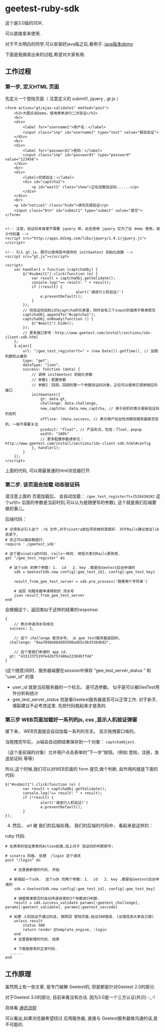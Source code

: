 # geetest-ruby-sdk

这个是3.0版的SDK.

可以直接拿来使用.

对于不太明白的同学,可以安装好java版之后,看例子. [java版本demo](https://docs.geetest.com/install/deploy/server/java)

下面是我摘录出来的过程,希望对大家有用.

## 工作过程

### 第一步, 定义HTML 页面

先定义一个登陆页面（ 注意定义的 submit1,   jquery , gt.js ）

```
<form action="gt/ajax-validate1" method="post">
    <h2>大图点击Demo，使用表单进行二次验证</h2>
    <br>
    <div>
        <label for="username1">用户名：</label>
        <input class="inp" id="username1" type="text" value="极验验证">
    </div>
    <br>
    <div>
        <label for="password1">密码：</label>
        <input class="inp" id="password1" type="password" value="123456">
    </div>
    <br>
    <div>
        <label>完成验证：</label>
        <div id="captcha1">
            <p id="wait1" class="show">正在加载验证码......</p>
        </div>
    </div>
    <br>
    <p id="notice1" class="hide">请先完成验证</p>
    <input class="btn" id="submit1" type="submit" value="提交">
</form>


<!-- 注意，验证码本身是不需要 jquery 库，此处使用 jquery 仅为了在 demo 使用，减少代码量 -->
<script src="http://apps.bdimg.com/libs/jquery/1.9.1/jquery.js"></script>

<!-- 引入 gt.js，既可以使用其中提供的 initGeetest 初始化函数 -->
<script src="gt.js"></script>

<script>
    var handler1 = function (captchaObj) {
        $("#submit1").click(function (e) {
            var result = captchaObj.getValidate();
            console.log("== result: " + result);
            if (!result) {
								alert('请进行人机验证!')
                e.preventDefault();
            }
        });
        // 将验证码加到id为captcha的元素里，同时会有三个input的值用于表单提交
        captchaObj.appendTo("#captcha1");
        captchaObj.onReady(function () {
            $("#wait1").hide();
        });
        // 更多接口参考：http://www.geetest.com/install/sections/idx-client-sdk.html
    };
    $.ajax({
        url: "/gee_test_register?t=" + (new Date()).getTime(), // 加随机数防止缓存
        type: "get",
        dataType: "json",
        success: function (data) {
            // 调用 initGeetest 初始化参数
            // 参数1：配置参数
            // 参数2：回调，回调的第一个参数验证码对象，之后可以使用它调用相应的接口
            initGeetest({
                gt: data.gt,
                challenge: data.challenge,
                new_captcha: data.new_captcha, // 用于宕机时表示是新验证码的宕机
                offline: !data.success, // 表示用户后台检测极验服务器是否宕机，一般不需要关注
                product: "float", // 产品形式，包括：float，popup
                width: "100%"
                // 更多配置参数请参见：http://www.geetest.com/install/sections/idx-client-sdk.html#config
            }, handler1);
        }
    });
</script>

```

上面的代码, 可以用最普通的html浏览器打开.

### 第二步. 该页面会加载 动态验证码

请注意上面的 页面加载后， 会自动加载：   `/gee_test_register?t=1528436582` 这个url(t= 后面的参数是当前时刻,可以认为是随便写的参数),
这个就是我们后端要做的事儿。

后端代码：


```
# 记得务必引入这个 .rb 文件,对于sinatra放在项目根目录就好. 对于Rails建议放在lib目录下,
# 总之可以被加载就行.
require './geetest_sdk'

# 这个是sinatra的代码. rails一样的. 相信大家对Rails更熟悉.
get "/gee_test_register" do

  # 这个sdk 的两个参数: 1.  id   2. key .都是在Geetest后台申请的
	sdk = GeetestSdk.new config[:gee_test_id], config[:gee_test_key]

	result_from_gee_test_server = sdk.pre_process('随便用个字符串')

	# 返回 向服务器申请得到的 流水号
	json result_from_gee_test_server
end

```


会根据这个，返回类似于这样的结果的response:

```
{
	// 表示申请流水号成功
  success: 1,

	// 这个 challenge 是流水号， 从 gee test服务器返回的。
  challenge: "9aa704bb66dd93590adb5cdb3536db92",

	// 这个是我们申请的 app id,
  gt: "433133f5197e42bf5748be2230dbffd4"
}
```

(这个随意)同时，服务器端要在session中保存 “gee_test_server_status ” 和 "user_id" 的值

- user_id 就是当前服务器的一个标志。 是可选参数。 似乎是可以被GeeTest用作分析和统计
- gee_test_server_status 则是看Geetest服务器是否可以正常工作. 对于新手,墙裂建议不必考虑这里. 先把代码跑起来才是真的.

### 第三步 WEB页面加载好一系列的js, css ,显示人机验证弹窗

接下来， WEB页面就会自动加载一系列的东东。 显示拖拽窗口啥的。

当拖拽完毕后， js端会自动把结果保存到一个对象： `captchaObject`.

（这个是前端的对象）允许用户点击表单的“下一步”按钮。（例如 登陆，注册，发送验证码 等等）

所以,这个时候,我们可以对WEB页面的 form 提交,做个判断, 起作用的就是下面的代码:

```
$("#submit1").click(function (e) {
		var result = captchaObj.getValidate();
		console.log("== result: " + result);
		if (!result) {
				alert('请进行人机验证!')
				e.preventDefault();
		}
});

```

4. 然后， url 被 我们的后端处理。  我们的后端的代码中， 看起来是这样的：

ruby 代码:

```
# 在原来的验证表单的Action前面,加上对于 验证码的判断即可:

# sinatra 风格. 处理  /login 这个请求
post "/login" do

	# 这里是新增的代码. 开始

  # 新搞起一个sdk.  这个sdk 的两个参数: 1.  id   2. key .都是在Geetest后台申请的
	sdk = GeetestSdk.new config[:gee_test_id], config[:gee_test_key]

	# 根据表单提交时自动传递进来的3个参数进行判断.
	result = sdk.success_validate params[:geetest_challenge], params[:geetest_validate], params[:geetest_seccode]

  # 如果 人机验证不通过的话, 跳转回 登陆页面,给出500错误. (出错信息大家自己填)
	unless result
		status 500
		return render @template_engine, :login
	end
	# 这里是新增的代码. 结束

	# 下面是原来的正常代码.
  ......
end
```



## 工作原理

虽然网上有一些文章, 是专门破解 Geetest的, 但是都是针对Geetest  2.0的部分.

对于Geetest 3.0的部分, 目前来看没有办法. 因为3.0是一个三方认证(共识) -_-!

具体看 [通讯流程](https://docs.geetest.com/install/overview/flowchart)

可以看出,如果浏览器希望绕过 应用服务器, 直接与 Geetest服务器做沟通的话,是不可能的.




